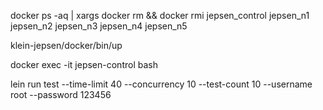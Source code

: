 
docker ps -aq | xargs docker rm && docker rmi jepsen_control  jepsen_n1 jepsen_n2 jepsen_n3 jepsen_n4 jepsen_n5

klein-jepsen/docker/bin/up



docker exec -it jepsen-control bash

lein run test --time-limit 40 --concurrency 10 --test-count 10 --username root --password 123456